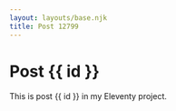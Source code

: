 ```yaml
---
layout: layouts/base.njk
title: Post 12799
---
```


# Post {{ id }}

This is post {{ id }} in my Eleventy project.

